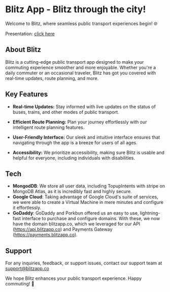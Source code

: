 # Blitz App - Blitz through the city!

Welcome to Blitz, where seamless public transport experiences begin! 🌐

Presentation: [click here](https://docs.google.com/presentation/d/1GMLmtSmagYAfcDzq3hculnj1yuboPrt9/edit?usp=share_link&ouid=116007874416834829244&rtpof=true&sd=true)

## About Blitz

Blitz is a cutting-edge public transport app designed to make your commuting experience smoother and more enjoyable. Whether you're a daily commuter or an occasional traveler, Blitz has got you covered with real-time updates, route planning, and more.

## Key Features

- **Real-time Updates:** Stay informed with live updates on the status of buses, trains, and other modes of public transport.

- **Efficient Route Planning:** Plan your journey effortlessly with our intelligent route planning features.

- **User-Friendly Interface:** Our sleek and intuitive interface ensures that navigating through the app is a breeze for users of all ages.

- **Accessibility:** We prioritize accessibility, making sure Blitz is usable and helpful for everyone, including individuals with disabilities.

## Tech

- **MongodDB**: We store all user data, including TopupIntents with stripe on MongoDB Atlas, as it is incredibly fast and highly secure.
- **Google Cloud**: Taking advantage of Google Cloud's suite of services, we were able to create a Virtual Machine in mere minutes and configure it effortlessly.
- **GoDaddy**: GoDaddy and Porkbun offered us an easy to use, lightning-fast interface to purchase and configure domains. With these, we now have the domain blitzapp.co, which we leveraged for our API (https://api.blitzapp.co) and Payments Gateway (https://payments.blitzapp.co).


## Support

For any inquiries, feedback, or support issues, contact our support team at support@blitzapp.co

We hope Blitz enhances your public transport experience. Happy commuting! 🚀
